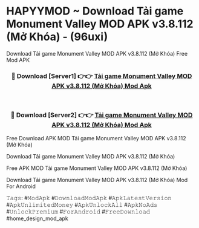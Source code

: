 # HAPYYMOD ~ Download Tải game Monument Valley MOD APK v3.8.112 (Mở Khóa) - (96uxi)
Download Tải game Monument Valley MOD APK v3.8.112 (Mở Khóa) Free Mod APK

<div align="center">
<h3>🔴 Download [Server1] 👉👉 <a href="https://apk-comot.site?title=Tải_game_Monument_Valley_MOD_APK_v3.8.112_(Mở_Khóa)">Tải game Monument Valley MOD APK v3.8.112 (Mở Khóa) Mod Apk</a></h3><br>

<h3>🔴 Download [Server2] 👉👉 <a href="https://apk-comot.site?title=Tải_game_Monument_Valley_MOD_APK_v3.8.112_(Mở_Khóa)">Tải game Monument Valley MOD APK v3.8.112 (Mở Khóa) Mod Apk</a></h3>
</div>


Free Download APK MOD Tải game Monument Valley MOD APK v3.8.112 (Mở Khóa)

Download Tải game Monument Valley MOD APK v3.8.112 (Mở Khóa) 

Free APK MOD Tải game Monument Valley MOD APK v3.8.112 (Mở Khóa) 

Download Tải game Monument Valley MOD APK v3.8.112 (Mở Khóa) Mod For Android

𝚃𝚊𝚐𝚜: #𝙼𝚘𝚍𝙰𝚙𝚔 #𝙳𝚘𝚠𝚗𝚕𝚘𝚊𝚍𝙼𝚘𝚍𝙰𝚙𝚔 #𝙰𝚙𝚔𝙻𝚊𝚝𝚎𝚜𝚝𝚅𝚎𝚛𝚜𝚒𝚘𝚗 #𝙰𝚙𝚔𝚄𝚗𝚕𝚒𝚖𝚒𝚝𝚎𝚍𝙼𝚘𝚗𝚎𝚢 #𝙰𝚙𝚔𝚄𝚗𝚕𝚘𝚌𝚔𝙰𝚕𝚕 #𝙰𝚙𝚔𝙽𝚘𝙰𝚍𝚜 #𝚄𝚗𝚕𝚘𝚌𝚔𝙿𝚛𝚎𝚖𝚒𝚞𝚖 #𝙵𝚘𝚛𝙰𝚗𝚍𝚛𝚘𝚒𝚍 #𝙵𝚛𝚎𝚎𝙳𝚘𝚠𝚗𝚕𝚘𝚊𝚍 #home_design_mod_apk